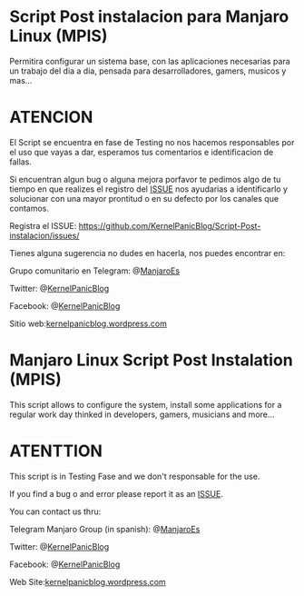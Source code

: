# Script Post instalacion para Manjaro Linux (MPIS)

Permitira configurar un sistema base, con las aplicaciones necesarias para un trabajo del dia a dia, pensada para desarrolladores, gamers, musicos y mas...

# ATENCION

El Script se encuentra en fase de Testing no nos hacemos responsables por el uso que vayas a dar, esperamos tus comentarios e identificacion de fallas. 

Si encuentran algun bug o alguna mejora porfavor te pedimos algo de tu tiempo en que realizes el registro del [ISSUE](https://github.com/KernelPanicBlog/Script-Post-instalacion/issues/) nos ayudarias a identificarlo y solucionar con una mayor prontitud o en su defecto por los canales que contamos. 

Registra el ISSUE: https://github.com/KernelPanicBlog/Script-Post-instalacion/issues/ 


Tienes alguna sugerencia no dudes en hacerla, nos puedes encontrar en:

Grupo comunitario en Telegram:  @[ManjaroEs](https://telegram.me/manjarolinuxes)

Twitter: @[KernelPanicBlog](https://twitter.com/KernelPanicBlog)

Facebook: @[KernelPanicBlog](https://www.facebook.com/pages/Kernel-Panic-Blog/)

Sitio web:[kernelpanicblog.wordpress.com](https://kernelpanicblog.wordpress.com/)

# Manjaro Linux Script Post Instalation (MPIS)

This script allows to configure the system, install some applications for a regular work day thinked in developers, gamers, musicians and more...

# ATENTTION
This script is in Testing Fase and we don't responsable for the use.

If you find a bug o and error please report it as an [ISSUE](https://github.com/KernelPanicBlog/Script-Post-instalacion/issues/).

You can contact us thru:

Telegram Manjaro Group (in spanish):  @[ManjaroEs](https://telegram.me/manjarolinuxes)

Twitter: @[KernelPanicBlog](https://twitter.com/KernelPanicBlog)

Facebook: @[KernelPanicBlog](https://www.facebook.com/pages/Kernel-Panic-Blog/)

Web Site:[kernelpanicblog.wordpress.com](https://kernelpanicblog.wordpress.com/)